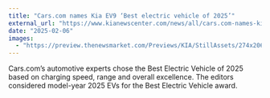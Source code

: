 ```yaml
---
title: "Cars.com names Kia EV9 ‘Best electric vehicle of 2025’"
external_url: "https://www.kianewscenter.com/news/all/cars.com-names-kia-ev9--best-electric-vehicle-of-2025-/s/0cac62ab-e462-4958-b4fd-5592833cd9a2"
date: "2025-02-06"
images:
  - "https://preview.thenewsmarket.com/Previews/KIA/StillAssets/274x206/688079.jpg"
---
```


Cars.com’s automotive experts chose the Best Electric Vehicle of 2025 based on charging speed, range and overall excellence. The editors considered model-year 2025 EVs for the Best Electric Vehicle award.
